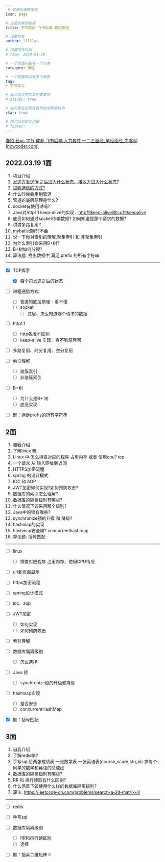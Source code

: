 ```yaml
---
 # 这是页面的图标
icon: page

# 这是文章的标题
title: 字节跳动 飞书后端 春招面经

# 设置作者
author: lllllan

# 设置写作时间
# time: 2020-01-20

# 一个页面只能有一个分类
category: 面经

# 一个页面可以有多个标签
tag:
- 字节实习

# 此页面会在文章列表置顶
# sticky: true

# 此页面会出现在首页的文章板块中
star: true

# 你可以自定义页脚
# footer: 
---
```




[春招 已oc 字节 成都 飞书后端 人力套件 一二三面经_笔经面经_牛客网 (nowcoder.com)](https://www.nowcoder.com/discuss/868973?type=0&order=7&pos=7&page=1&source_id=discuss_center_0_nctrack&channel=1009&ncTraceId=d0a73883bdb740f3968ec2e23effb273.353.16493833740621503&gio_id=C91C10B51FF30120EDE03275F6698FF2-1649383374967)





## 2022.03.19   1面 

1.  项目介绍 
2. [发送方发送fin之后进入什么状态，接收方进入什么状态? ](../../cs-basic/network/interview-questions/#_3-1-四次挥手流程)
3.  [进程通信的方式? ](../../cs-basic/os/def/process-communication/)
4.  什么时候会用到管道
5.  管道的底层原理是什么?
6. socket有使用过吗? 
7.  Java对http1.1 keep-alive的实现，[http的keep-alive和tcp的keepalive](../../cs-basic/network/keep-alive/)
8.  底层如何通过socket传输数据? 如何知道是那个请求的数据? 
9.  讲讲多路复用?
10.  mybatis源码?不会 
11.  说一下你对索引的理解,聚集索引 和 非聚集索引 
12.  为什么索引会采用B+树? 
13. B+树如何分裂? 
14. 算法题: 找出数据中,满足 prefix 的所有字符串 

---

- [x] TCP挥手
  - [x] 每个包发送之后的状态
- [ ] 进程通信方式
  - [ ] 管道的底层原理 - 看不懂
  - [ ] socket
    - [ ] 底层、怎么知道哪个请求的数据
- [ ] http1.1
  - [ ] http各版本区别
  - [ ] keep-alive 实现，查不到原理啊

- [ ] 多路复用、时分复用、空分复用
- [ ] 索引理解
  - [ ] 聚簇索引
  - [ ] 非聚簇索引
- [ ] B+树
  - [ ] 为什么是B+ 树
  - [ ] 底层实现
- [ ] 题：满足prefis的所有字符串



##  2面 

1.  自我介绍 
2.  了解linux 嘛
3.  Linux 中 怎么排查对应的程序 占用内存 或者 使用cpu? top
4.  一个请求 从 输入网址到返回
5.  HTTPS加密流程 
6. spring 的设计模式 
7.  IOC 和 AOP
8. JWT加密如何实现?如何预防攻击?
9. 数据库的索引怎么理解?
10.  数据库的隔离级别有哪些?
11. 什么情况下该采用那个级别?
12. Java中的锁有哪些?
13. synchronize锁的升级 和 降级?
14. hashmap的实现
15. hashmap安全嘛? concurrenthashmap
16. 算法题: 括号匹配 

---

- [ ] linux
  - [ ] 排查对应程序 占用内存、使用CPU情况
- [ ] url到页面显示
- [ ] https加密流程
- [ ] spring设计模式
- [ ] ioc、aop
- [ ] JWT加密
  - [ ] 如何实现
  - [ ] 如何预防攻击
- [ ] 索引理解
- [ ] 数据库隔离级别
  - [ ] 怎么选择
- [ ] Java 锁
  - [ ] synchronize锁的升级和降级
- [ ] hashmap实现
  - [ ] 是否安全
  - [ ] concurrentHashMap
- [x] 题：括号匹配





##   3面 

1. 自我介绍 
2. 了解redis嘛? 
3. 手写sql 给两张成绩表 一张数学表 一张英语表(course_score,stu_id) 求每个同学的数学和英语的总成绩
4. 数据库的隔离级别有哪些?
5. RR 和 串行读取有什么区别?
6. 什么场景下该使用什么样的数据库隔离级别? 
7. 算法: https://leetcode-cn.com/problems/search-a-2d-matrix-ii/

---

- [ ] redis
- [ ] 手写sql
- [ ] 数据库隔离级别
  - [ ] RR和串行读区别
  - [ ] 选择
- [ ] 题：搜索二维矩阵 II

